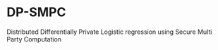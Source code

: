 # DP-SMPC
Distributed Differentially Private Logistic regression using Secure Multi Party Computation
